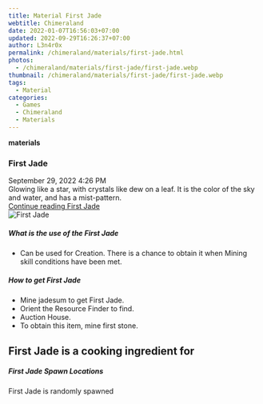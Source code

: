 ```yaml
---
title: Material First Jade
webtitle: Chimeraland
date: 2022-01-07T16:56:03+07:00
updated: 2022-09-29T16:26:37+07:00
author: L3n4r0x
permalink: /chimeraland/materials/first-jade.html
photos:
  - /chimeraland/materials/first-jade/first-jade.webp
thumbnail: /chimeraland/materials/first-jade/first-jade.webp
tags:
  - Material
categories:
  - Games
  - Chimeraland
  - Materials
---
```


<section id="bootstrap-wrapper">
  <link
    rel="stylesheet"
    href="https://cdn.statically.io/gh/dimaslanjaka/Web-Manajemen/40ac3225/css/bootstrap-4.5-wrapper.css"
  />
  <div
    class="row g-0 border rounded overflow-hidden flex-md-row mb-4 shadow-sm position-relative"
  >
    <div class="col p-4 d-flex flex-column position-static">
      <strong class="d-inline-block mb-2 text-success">materials</strong>
      <h3 class="mb-0">First Jade</h3>
      <div class="mb-1 text-muted">September 29, 2022 4:26 PM</div>
      <div class="mb-2 border p-1">
        Glowing like a star, with crystals like dew on a leaf. It is the color
        of the sky and water, and has a mist-pattern.
      </div>
      <a
        href="/chimeraland/materials/first-jade.html"
        class="stretched-link d-none"
        >Continue reading First Jade</a
      >
    </div>
    <div class="col-auto d-none d-lg-block">
      <img
        src="/chimeraland/materials/first-jade/first-jade.webp"
        alt="First Jade"
      />
    </div>
  </div>
  <div class="row">
    <div class="col-lg-6 col-12 mb-2">
      <div class="card">
        <div class="card-body">
          <h5 class="card-title">What is the use of the First Jade</h5>
          <div class="card-text">
            <ul>
              <li>
                Can be used for Creation. There is a chance to obtain it when
                Mining skill conditions have been met.
              </li>
            </ul>
          </div>
        </div>
      </div>
    </div>
    <div class="col-lg-6 col-12 mb-2">
      <div class="card">
        <div class="card-body">
          <h5 class="card-title">How to get First Jade</h5>
          <div class="card-text">
            <ul>
              <li>Mine jadesum to get First Jade.</li>
              <li>Orient the Resource Finder to find.</li>
              <li>Auction House.</li>
              <li>To obtain this item, mine first stone.</li>
            </ul>
          </div>
        </div>
      </div>
    </div>
    <div class="col-lg-6 col-12 mb-2">
      <h2 id="cookable">First Jade is a cooking ingredient for</h2>
    </div>
    <div class="col-12 mb-2">
      <h5>First Jade Spawn Locations</h5>
      <p>First Jade is randomly spawned</p>
    </div>
  </div>
</section>